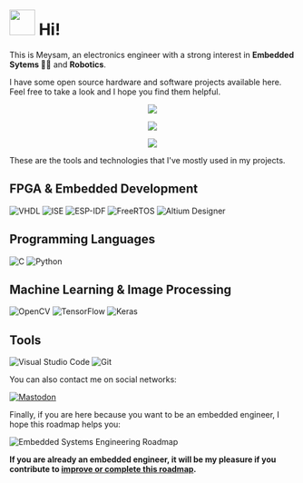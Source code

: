 <h1><img src="https://emojis.slackmojis.com/emojis/images/1643516190/22158/oh-hello.gif?1643516190" width="45"/> Hi!</h1>

<p>This is Meysam, an electronics engineer with a strong interest in <b>Embedded Sytems 👨‍💻</b> and <b>Robotics</b>.</p>
<p>I have some open source hardware and software projects available here. Feel free to take a look and I hope you find them helpful.</p>

<p align="center"> <img src="https://github-readme-stats.vercel.app/api?username=m3y54m&show_icons=true&theme=slateorange" />
<p align="center"> <img src="https://github-readme-streak-stats.herokuapp.com/?user=m3y54m&theme=slateorange" />
<p align="center"> <img src="http://github-profile-summary-cards.vercel.app/api/cards/profile-details?username=m3y54m&theme=zenburn" />
  
<p>These are the tools and technologies that I've mostly used in my projects.</p>

<h2>FPGA & Embedded Development</h2>

![VHDL](https://img.shields.io/badge/vhdl-red?style=for-the-badge&logo=v&logoColor=white)
![ISE](https://img.shields.io/badge/ise-green?style=for-the-badge&logo=xilinx&logoColor=red)
![ESP-IDF](https://img.shields.io/badge/esp-idf-blue?style=for-the-badge)
![FreeRTOS](https://img.shields.io/badge/freertos-purple?style=for-the-badge)
![Altium Designer](https://img.shields.io/badge/altium%20designer-orange?style=for-the-badge)
<!-- ![Verilog](https://img.shields.io/badge/verilog-blue?style=for-the-badge&logo=v&logoColor=white) -->
<!-- ![Vivado](https://img.shields.io/badge/vivado-green?style=for-the-badge&logo=xilinx&logoColor=red) -->

<h2>Programming Languages</h2>

![C](https://img.shields.io/badge/c-%2300599C.svg?style=for-the-badge&logo=c&logoColor=white)
![Python](https://img.shields.io/badge/python-3670A0?style=for-the-badge&logo=python&logoColor=ffdd54)
<!-- ![Go](https://img.shields.io/badge/go-%2300ADD8.svg?style=for-the-badge&logo=go&logoColor=white) -->
<!-- ![C++](https://img.shields.io/badge/c++-%2300599C.svg?style=for-the-badge&logo=c%2B%2B&logoColor=white) -->
<!-- ![C#](https://img.shields.io/badge/c%23-%23239120.svg?style=for-the-badge&logo=c-sharp&logoColor=white) -->
<!-- ![Qt](https://img.shields.io/badge/Qt-%23217346.svg?style=for-the-badge&logo=Qt&logoColor=white) -->
<!-- ![JavaScript](https://img.shields.io/badge/javascript-%23323330.svg?style=for-the-badge&logo=javascript&logoColor=%23F7DF1E) -->

<h2>Machine Learning & Image Processing</h2>

![OpenCV](https://img.shields.io/badge/opencv-%23white.svg?style=for-the-badge&logo=opencv&logoColor=white)
![TensorFlow](https://img.shields.io/badge/TensorFlow-%23FF6F00.svg?style=for-the-badge&logo=TensorFlow&logoColor=white)
![Keras](https://img.shields.io/badge/Keras-%23D00000.svg?style=for-the-badge&logo=Keras&logoColor=white)

<!-- ![HTML5](https://img.shields.io/badge/html5-%23E34F26.svg?style=for-the-badge&logo=html5&logoColor=white) -->
<!-- ![CSS3](https://img.shields.io/badge/css3-%231572B6.svg?style=for-the-badge&logo=css3&logoColor=white) -->
<!-- ![WordPress](https://img.shields.io/badge/WordPress-%23117AC9.svg?style=for-the-badge&logo=WordPress&logoColor=white) -->
<!-- ![NodeJS](https://img.shields.io/badge/node.js-6DA55F?style=for-the-badge&logo=node.js&logoColor=white) -->
<!-- ![Postgres](https://img.shields.io/badge/postgres-%23316192.svg?style=for-the-badge&logo=postgresql&logoColor=white) -->
<!-- ![React](https://img.shields.io/badge/react-%2320232a.svg?style=for-the-badge&logo=react&logoColor=%2361DAFB) -->
<!-- ![MongoDB](https://img.shields.io/badge/MongoDB-%234ea94b.svg?style=for-the-badge&logo=mongodb&logoColor=white) -->

<h2>Tools</h2>

![Visual Studio Code](https://img.shields.io/badge/Visual%20Studio%20Code-0078d7.svg?style=for-the-badge&logo=visual-studio-code&logoColor=white)
![Git](https://img.shields.io/badge/git-%23F05033.svg?style=for-the-badge&logo=git&logoColor=white)
<!-- ![Adobe Photoshop](https://img.shields.io/badge/adobe%20photoshop-%2331A8FF.svg?style=for-the-badge&logo=adobephotoshop&logoColor=white) -->
<!-- ![Adobe Illustrator](https://img.shields.io/badge/adobe%20illustrator-%23FF9A00.svg?style=for-the-badge&logo=adobeillustrator&logoColor=white) -->

<p>You can also contact me on social networks:</p>

[![Mastodon](https://img.shields.io/mastodon/follow/109554559896661819?domain=https%3A%2F%2Fmastodon.social&logo=Mastodon&logoColor=white&style=for-the-badge)](https://mastodon.social/@m3y54m)
<!-- [![Twitter](https://img.shields.io/badge/twitter-%231DA1F2.svg?style=for-the-badge&logo=Twitter&logoColor=white)](https://twitter.com/m3y54m) -->

<p>Finally, if you are here because you want to be an embedded engineer, I hope this roadmap helps you:</p>

![Embedded Systems Engineering Roadmap](https://github.com/m3y54m/Embedded-Engineering-Roadmap/assets/1549028/2558c78e-a933-4064-ad5e-e85086539abc)

<p><b>If you are already an embedded engineer, it will be my pleasure if you contribute to <a href="https://github.com/m3y54m/Embedded-Engineering-Roadmap">improve or complete this roadmap</a>.</b></p>
